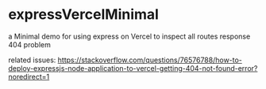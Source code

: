 # expressVercelMinimal
a Minimal demo for using express on Vercel to inspect all routes response 404 problem

related issues:
https://stackoverflow.com/questions/76576788/how-to-deploy-expressjs-node-application-to-vercel-getting-404-not-found-error?noredirect=1